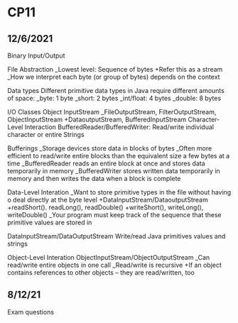 # CP11
## 12/6/2021

Binary Input/Output

File Abstraction
_Lowest level: Sequence of bytes
+Refer this as a stream
_How we interpret each byte (or group of bytes) depends on the context

Data types
Different primitive data types in Java require different amounts of space:
_byte: 1 byte
_short: 2 bytes
_int/float: 4 bytes
_double: 8 bytes

I/O Classes
Object
InputStream
_FileOutputStream, FilterOutputStream, ObjectInputStream
+DataoutputStream, BufferedInputStream
Character-Level Interaction
BufferedReader/BufferedWriter: Read/write individual character or entire Strings

Bufferings
_Storage devices store data in blocks of bytes
_Often more efficient to read/write entire blocks than the equivalent size a few bytes at a time
_BufferedReader reads an entire block at once and stores data temporarily in memory
_BufferedWriter stores written data temporarily in memory and then writes the data when a block is complete

Data-Level Interation
_Want to store primitive types in the file without having o deal directly at the byte level
+DataInputStream/DataoutputStream
+readShort(). readLong(), readDouble()
+writeShort(), writeLong(), writeDouble()
_Your program must keep track of the sequence that these primitive values are stored in

DataInputStream/DataOutputStream
Write/read Java primitives values and strings

Object-Level Interation
ObjectInputStream/ObjectOutputStream
_Can read/write entire objects in one call
_Read/write is recursive
+If an object contains references to other objects – they are read/written, too

## 8/12/21
Exam questions
